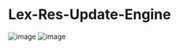 # Lex-Res-Update-Engine

![image](https://github.com/AlphonsaJo/Lex-Res-Update-Engine/assets/91889313/6e1c577a-6880-499b-904d-fb3c9d51e6ca)
![image](https://github.com/AlphonsaJo/Lex-Res-Update-Engine/assets/91889313/e24bc2cf-a331-455b-9b35-5d9c96b1ba86)
